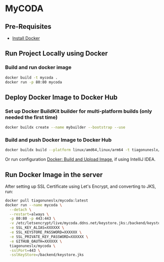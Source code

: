 # MyCODA

## Pre-Requisites

- [Install Docker](https://docs.docker.com/engine/install/)

## Run Project Locally using Docker

### Build and run docker image

```sh
docker build -t mycoda .
docker run -p 80:80 mycoda
```

## Deploy Docker Image to Docker Hub

### Set up Docker BuildKit builder for multi-platform builds (only needed the first time)

```sh
docker buildx create --name mybuilder --bootstrap --use
```

### Build and push Docker Image to Docker Hub

```sh
docker buildx build --platform linux/amd64,linux/arm64 -t tiagonuneslx/mycoda:latest --push .
```

Or run configuration [Docker: Build and Upload Image](.run/Docker_%20Build%20and%20Upload%20Image.run.xml), if using IntelliJ IDEA.

## Run Docker Image in the server

After setting up SSL Certificate using Let's Encrypt, and converting to JKS, run:

```sh
docker pull tiagonuneslx/mycoda:latest
docker run --name mycoda \
  --detach \
  --restart=always \
  -p 80:80 -p 443:443 \
  -v /etc/letsencrypt/live/mycoda.ddns.net/keystore.jks:/backend/keystore.jks \
  -e SSL_KEY_ALIAS=XXXXXX \
  -e SSL_KEYSTORE_PASSWORD=XXXXXX \
  -e SSL_PRIVATE_KEY_PASSWORD=XXXXXX \
  -e GITHUB_OAUTH=XXXXXX \
  tiagonuneslx/mycoda \
  -sslPort=443 \
  -sslKeyStore=/backend/keystore.jks
```